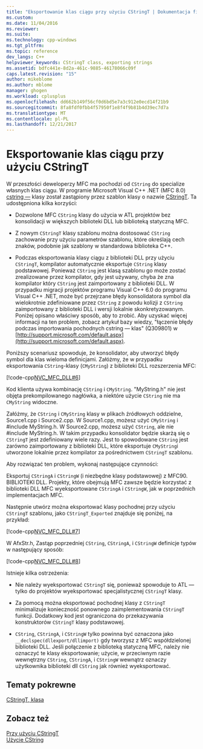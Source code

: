 ```yaml
---
title: "Eksportowanie klas ciągu przy użyciu CStringT | Dokumentacja firmy Microsoft"
ms.custom: 
ms.date: 11/04/2016
ms.reviewer: 
ms.suite: 
ms.technology: cpp-windows
ms.tgt_pltfrm: 
ms.topic: reference
dev_langs: C++
helpviewer_keywords: CStringT class, exporting strings
ms.assetid: bdfc441e-8d2a-461c-9885-46178066c09f
caps.latest.revision: "15"
author: mikeblome
ms.author: mblome
manager: ghogen
ms.workload: cplusplus
ms.openlocfilehash: dd662b149f56cf0d6bd5e7a3c912e0ecd14f21b9
ms.sourcegitcommit: 8fa8fdf0fbb4f57950f1e8f4f9b81b4d39ec7d7a
ms.translationtype: MT
ms.contentlocale: pl-PL
ms.lasthandoff: 12/21/2017
---
```

# <a name="exporting-string-classes-using-cstringt"></a>Eksportowanie klas ciągu przy użyciu CStringT
W przeszłości deweloperzy MFC ma pochodzi od `CString` do specialize własnych klas ciągu. W programie Microsoft Visual C++ .NET (MFC 8.0) [cstring —](../atl-mfc-shared/using-cstring.md) klasy został zastąpiony przez szablon klasy o nazwie [CStringT](../atl-mfc-shared/reference/cstringt-class.md). Ta udostępniona kilka korzyści:  
  
-   Dozwolone MFC `CString` klasy do użycia w ATL projektów bez konsolidacji w większych biblioteki DLL lub biblioteką statyczną MFC.  
  
-   Z nowym `CStringT` klasy szablonu można dostosować `CString` zachowanie przy użyciu parametrów szablonu, które określają cech znaków, podobnie jak szablony w standardowa biblioteka C++.  
  
-   Podczas eksportowania klasy ciągu z biblioteki DLL przy użyciu `CStringT`, kompilator automatycznie eksportuje `CString` klasy podstawowej. Ponieważ `CString` jest klasą szablonu go może zostać zrealizowane przez kompilator, gdy jest używany, chyba że zna kompilator który `CString` jest zaimportowany z biblioteki DLL. W przypadku migracji projektów programu Visual C++ 6.0 do programu Visual C++ .NET, może być przejrzane błędy konsolidatora symbol dla wielokrotnie zdefiniowane przez `CString` z powodu kolizji z `CString` zaimportowany z biblioteki DLL i wersji lokalnie skonkretyzowanym. Poniżej opisano właściwy sposób, aby to zrobić. Aby uzyskać więcej informacji na ten problem, zobacz artykuł bazy wiedzy, "łączenie błędy podczas importowania pochodnych cstring — klas" (Q309801) w [http://support.microsoft.com/default.aspx](http://support.microsoft.com/default.aspx).  
  
 Poniższy scenariusz spowoduje, że konsolidator, aby utworzyć błędy symbol dla klas wieloma definicjami. Załóżmy, że w przypadku eksportowania `CString`-klasy (`CMyString`) z biblioteki DLL rozszerzenia MFC:  
  
 [!code-cpp[NVC_MFC_DLL#6](../atl-mfc-shared/codesnippet/cpp/exporting-string-classes-using-cstringt_1.cpp)]  
  
 Kod klienta używa kombinację `CString` i `CMyString`. "MyString.h" nie jest objęta prekompilowanego nagłówka, a niektóre użycie `CString` nie ma `CMyString` widoczne.  
  
 Załóżmy, że `CString` i `CMyString` klasy w plikach źródłowych oddzielne, Source1.cpp i Source2.cpp. W Source1.cpp, możesz użyć `CMyString` i #include MyString.h. W Source2.cpp, możesz użyć `CString`, ale nie #include MyString.h. W takim przypadku konsolidator będzie skarżą się o `CStringT` jest zdefiniowany wiele razy. Jest to spowodowane `CString` jest zarówno zaimportowany z biblioteki DLL, które eksportuje `CMyString`i utworzone lokalnie przez kompilator za pośrednictwem `CStringT` szablonu.  
  
 Aby rozwiązać ten problem, wykonaj następujące czynności:  
  
 Eksportuj `CStringA` i `CStringW` (i niezbędne klasy podstawowej) z MFC90. BIBLIOTEKI DLL. Projekty, które obejmują MFC zawsze będzie korzystać z biblioteki DLL MFC wyeksportowane `CStringA` i `CStringW`, jak w poprzednich implementacjach MFC.  
  
 Następnie utwórz można eksportować klasy pochodnej przy użyciu `CStringT` szablonu, jako `CStringT_Exported` znajduje się poniżej, na przykład:  
  
 [!code-cpp[NVC_MFC_DLL#7](../atl-mfc-shared/codesnippet/cpp/exporting-string-classes-using-cstringt_2.cpp)]  
  
 W AfxStr.h, Zastąp poprzedniej `CString`, `CStringA`, i `CStringW` definicje typów w następujący sposób:  
  
 [!code-cpp[NVC_MFC_DLL#8](../atl-mfc-shared/codesnippet/cpp/exporting-string-classes-using-cstringt_3.cpp)]  
  
 Istnieje kilka ostrzeżenia:  
  
-   Nie należy wyeksportować `CStringT` się, ponieważ spowoduje to ATL — tylko do projektów wyeksportować specjalistycznej `CStringT` klasy.  
  
-   Za pomocą można eksportować pochodnej klasy z `CStringT` minimalizuje konieczność ponownego zaimplementowania `CStringT` funkcji. Dodatkowy kod jest ograniczona do przekazywania konstruktorów `CStringT` klasy podstawowej.  
  
-   `CString`, `CStringA`, i `CStringW` tylko powinna być oznaczona jako `__declspec(dllexport/dllimport)` gdy tworzysz z MFC współdzielonej biblioteki DLL. Jeśli połączenie z biblioteką statyczną MFC, należy nie oznaczyć te klasy eksportowanie; użycie, w przeciwnym razie wewnętrzny `CString`, `CStringA`, i `CStringW` wewnątrz oznaczy użytkownika biblioteki dll `CString` jak również wyeksportować.  
  
## <a name="related-topics"></a>Tematy pokrewne  
 [CStringT, klasa](../atl-mfc-shared/reference/cstringt-class.md)  
  
## <a name="see-also"></a>Zobacz też  
 [Przy użyciu CStringT](../atl-mfc-shared/using-cstringt.md)   
 [Użycie CString](../atl-mfc-shared/using-cstring.md)

